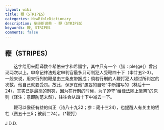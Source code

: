 ```yaml
---
layout: wiki
title: 鞭（STRIPES）
categories: NewBibleDictionary
description: 圣经新词典 - 鞭（STRIPES）
keywords: 鞭, STRIPES
comments: false
---
```


## 鞭（STRIPES）

　　这字给用来翻译数个希伯来字和希腊字，其中只有一个（腊：ple{ge{）曾出现两次以上。申命记律法规定审判官最多只可判犯人受鞭四十下（申廿五2-3）。一般来说，用来行列的鞭是由三条皮带捆成；倘若行刑的人鞭打犯人超过所判定的次数，他自己就要受罚。故此，保罗在他“愚妄的自夸”中所描写的（林后十一24），其实已是最高的刑罚，因为在行刑的时候，为了遵守“给律法圈上篱笆”的原则〔译注：意即防范未然〕，往往会从四十下中减去一下。

　　鞭可以像征有益的纠正（诗八十九32；参：箴十三24），也提醒人有关主的牺牲（赛五十三5；彼前二24）。（*鞭打）

J.D.D.








